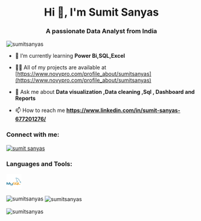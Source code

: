 <h1 align="center">Hi 👋, I'm Sumit Sanyas</h1>
<h3 align="center">A passionate Data Analyst from India</h3>

<p align="left"> <img src="https://komarev.com/ghpvc/?username=sumitsanyas&label=Profile%20views&color=0e75b6&style=flat" alt="sumitsanyas" /> </p>

- 🌱 I’m currently learning **Power Bi,SQL,Excel**

- 👨‍💻 All of my projects are available at [https://www.novypro.com/profile_about/sumitsanyas](https://www.novypro.com/profile_about/sumitsanyas)

- 💬 Ask me about **Data visualization ,Data cleaning ,Sql , Dashboard and Reports**

- 📫 How to reach me **https://www.linkedin.com/in/sumit-sanyas-677201276/**

<h3 align="left">Connect with me:</h3>
<p align="left">
<a href="https://linkedin.com/in/sumit sanyas" target="blank"><img align="center" src="https://raw.githubusercontent.com/rahuldkjain/github-profile-readme-generator/master/src/images/icons/Social/linked-in-alt.svg" alt="sumit sanyas" height="30" width="40" /></a>
</p>

<h3 align="left">Languages and Tools:</h3>
<p align="left"> <a href="https://www.mysql.com/" target="_blank" rel="noreferrer"> <img src="https://raw.githubusercontent.com/devicons/devicon/master/icons/mysql/mysql-original-wordmark.svg" alt="mysql" width="40" height="40"/> </a> </p>

<p><img align="left" src="https://github-readme-stats.vercel.app/api/top-langs?username=sumitsanyas&show_icons=true&locale=en&layout=compact" alt="sumitsanyas" /></p>

<p>&nbsp;<img align="center" src="https://github-readme-stats.vercel.app/api?username=sumitsanyas&show_icons=true&locale=en" alt="sumitsanyas" /></p>

<p><img align="center" src="https://github-readme-streak-stats.herokuapp.com/?user=sumitsanyas&" alt="sumitsanyas" /></p>

